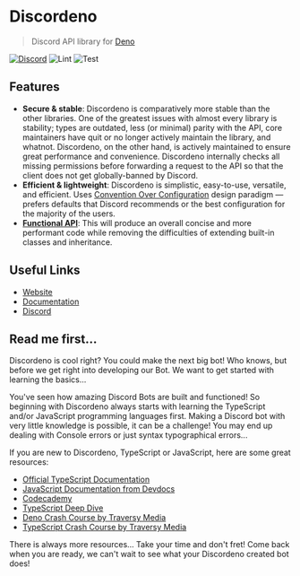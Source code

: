 # Discordeno

> Discord API library for [Deno](https://deno.land)

[![Discord](https://img.shields.io/discord/785384884197392384?color=7289da&logo=discord&logoColor=dark)](https://discord.com/invite/5vBgXk3UcZ)
![Lint](https://github.com/discordeno/discordeno/workflows/Lint/badge.svg)
![Test](https://github.com/discordeno/discordeno/workflows/Test/badge.svg)

## Features

- **Secure & stable**: Discordeno is comparatively more stable than the other
  libraries. One of the greatest issues with almost every library is stability;
  types are outdated, less (or minimal) parity with the API, core maintainers
  have quit or no longer actively maintain the library, and whatnot. Discordeno,
  on the other hand, is actively maintained to ensure great performance and
  convenience. Discordeno internally checks all missing permissions before
  forwarding a request to the API so that the client does not get
  globally-banned by Discord.
- **Efficient & lightweight**: Discordeno is simplistic, easy-to-use, versatile,
  and efficient. Uses
  [Convention Over Configuration](https://en.wikipedia.org/wiki/Convention_over_configuration)
  design paradigm ― prefers defaults that Discord recommends or the best
  configuration for the majority of the users.
- [**Functional API**](https://en.wikipedia.org/wiki/Functional_programming):
  This will produce an overall concise and more performant code while removing
  the difficulties of extending built-in classes and inheritance.

## Useful Links

- [Website](https://discordeno.mod.land)
- [Documentation](https://doc.deno.land/https/deno.land/x/discordeno/mod.ts)
- [Discord](https://discord.com/invite/5vBgXk3UcZ)

## Read me first...

Discordeno is cool right? You could make the next big bot! Who knows, but before
we get right into developing our Bot. We want to get started with learning the
basics...

You've seen how amazing Discord Bots are built and functioned! So beginning with
Discordeno always starts with learning the TypeScript and/or JavaScript
programming languages first. Making a Discord bot with very little knowledge is
possible, it can be a challenge! You may end up dealing with Console errors or
just syntax typographical errors...

If you are new to Discordeno, TypeScript or JavaScript, here are some great
resources:

- [Official TypeScript Documentation](https://www.typescriptlang.org/docs/home.html)
- [JavaScript Documentation from Devdocs](https://devdocs.io/javascript/)
- [Codecademy](https://www.codecademy.com/)
- [TypeScript Deep Dive](https://basarat.gitbook.io/typescript/)
- [Deno Crash Course by Traversy Media](https://www.youtube.com/watch?v=NHHhiqwcfRM)
- [TypeScript Crash Course by Traversy
  Media](https://www.youtube.com/watch?v=rAy_3SIqT-E)

There is always more resources... Take your time and don't fret! Come back when
you are ready, we can't wait to see what your Discordeno created bot does!
